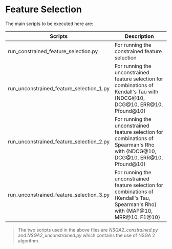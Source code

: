 # Feature Selection

The main scripts to be executed here are:

| Scripts                                  | Description                                                                                                                      |
| ---------------------------------------- | -------------------------------------------------------------------------------------------------------------------------------- |
| run_constrained_feature_selection.py     | For running the constrained feature selection                                                                                    |
| run_unconstrained_feature_selection_1.py | For running the unconstrained feature selection for combinations of Kendall's Tau with {NDCG@10, DCG@10, ERR@10, Pfound@10}      |
| run_unconstrained_feature_selection_2.py | For running the unconstrained feature selection for combinations of Spearman's Rho with {NDCG@10, DCG@10, ERR@10, Pfound@10}     |
| run_unconstrained_feature_selection_3.py | For running the unconstrained feature selection for combinations of {Kendall's Tau, Spearman's Rho} with {MAP@10, MRR@10, F1@10} |



>The two scripts used in the above files are *NSGA2_constrained.py* and *NSGA2_unconstrained.py* which contains the use of NSGA 2 algorithm.